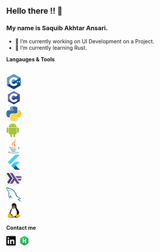 


## Hello there !! 👋
### My name is **Saquib Akhtar Ansari**.

- 🔭 I’m currently working on UI Development on a Project.
- 🌱 I’m currently learning Rust.


**Langauges & Tools**

<code>
<img height="40" src="https://github.com/SaquibAnsari0101/SaquibAnsari/blob/master/icons/cpp.jpg"></code>&nbsp;&nbsp;
<code>
<img height="40" src="https://github.com/SaquibAnsari0101/SaquibAnsari/blob/master/icons/c.webp"></code>&nbsp;&nbsp;
<code>
<img height="40" src="https://github.com/SaquibAnsari0101/SaquibAnsari/blob/master/icons/python.svg"></code>&nbsp;&nbsp;
<code>
<img height="40" src="https://github.com/SaquibAnsari0101/SaquibAnsari/blob/master/icons/android.svg"></code>&nbsp;&nbsp;
<code>
<img height="40" src="https://github.com/SaquibAnsari0101/SaquibAnsari/blob/master/icons/java.svg"></code>&nbsp;&nbsp;
<code>
<img height="40" src="https://github.com/SaquibAnsari0101/SaquibAnsari/blob/master/icons/flutter.svg"></code>&nbsp;&nbsp;
<code>
<img height="40" src="https://github.com/SaquibAnsari0101/SaquibAnsari/blob/master/icons/haskell.svg"></code>&nbsp;&nbsp;
<code>
<img height="40" src="https://github.com/SaquibAnsari0101/SaquibAnsari/blob/master/icons/mysql.svg"></code>&nbsp;&nbsp;
<code>
<img height="40" src="https://github.com/SaquibAnsari0101/SaquibAnsari/blob/master/icons/linux.svg"></code>&nbsp;&nbsp;


**Contact me**

<p align='left'>
<a href="www.linkedin.com/in/saquibansari0101"><img height="25" src="https://github.com/SaquibAnsari0101/SaquibAnsari/blob/master/icons/linedin.png"></a>&nbsp;&nbsp;
<a href="https://www.hackerrank.com/saquib_ansari"><img height="25" src="https://github.com/SaquibAnsari0101/SaquibAnsari/blob/master/icons/hackerrank.png"></a>&nbsp;&nbsp;
  
